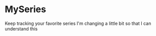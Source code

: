 # MySeries
Keep tracking your favorite series
I'm changing a little bit so that I can understand this
